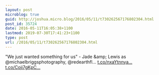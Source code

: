 ```yaml
---
layout: post
microblog: true
guid: http://joshua.micro.blog/2016/05/11/t730262567176802304.html
post_id: 35724
date: 2016-05-11T16:05:38+1100
lastmod: 2019-07-30T17:41:23+1100
type: post
url: /2016/05/11/t730262567176802304.html
---
```

"We just wanted something for us" - Jade &amp;amp; Lewis as @michaelbriggsphotography, @redearthfl… [t.co/nxaYtnnya...](https://t.co/nxaYtnnyaq) [t.co/Coji7gKpC...](https://t.co/Coji7gKpCt)

